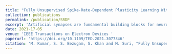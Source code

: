 ```yaml
---
title: "Fully Unsupervised Spike-Rate-Dependent Plasticity Learning With Oxide Based Memory Devices"
collection: publications
permalink: /publication/SRDP
excerpt: 'Artificial synapses are fundamental building blocks for neuromorphic computing hardware. In this work, we demonstrate fully unsupervised neuromorphic learning using analog weight change properties of bilayer nonfilamentry oxide-based resistive memory (OxRAM) devices as synaptic elements. Essential functions of a biological synapse, such as potentiation, depression, and spike-rate-dependent plasticity (SRDP), are experimentally demonstrated. Furthermore, we show the tune-ability of SRDP with preneuron/postneuron spike-train parameters (frequency and amplitude). Through simulations, we show a two-layer fully connected neuromorphic network powered by SRDP and OxRAM synapses. Our network achieves state-of-the-art best classification accuracy results compared to the literature (for SRDP-based purely unsupervised spiking neural networks (SNNs), without the use of any convolutional layer) on full Modified National Institute of Standards and Technology (MNIST) dataset: 92.07% (training) and 90.76% (test). Detailed impact of device properties, such as variability, retention, and endurance, is analyzed. The impact of introducing sparsity during training and weight pruning during inference was also investigated.'
date: 2021-17-05
venue: 'IEEE Transactions on Electron Devices '
paperurl: 'https://doi.org/10.1109/TED.2021.3077346'
citation: 'M. Kumar, S. S. Bezugam, S. Khan and M. Suri, "Fully Unsupervised Spike-Rate-Dependent Plasticity Learning With Oxide- Based Memory Devices," in IEEE Transactions on Electron Devices, vol. 68, no. 7, pp. 3346-3352, July 2021, doi: 10.1109/TED.2021.3077346.'
---
```

